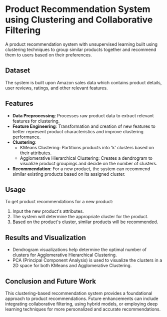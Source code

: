 # Product Recommendation System using Clustering and Collaborative Filtering
A product recommendation system with unsupervised learning built using clustering techniques to group similar products together and recommend them to users based on their preferences.

## Dataset
The system is built upon Amazon sales data which contains product details, user reviews, ratings, and other relevant features.

## Features
- **Data Preprocessing**: Processes raw product data to extract relevant features for clustering.
- **Feature Engineering**: Transformation and creation of new features to better represent product characteristics and improve clustering performance.
- **Clustering**:
  - KMeans Clustering: Partitions products into 'k' clusters based on their attributes.
  - Agglomerative Hierarchical Clustering: Creates a dendrogram to visualize product groupings and decide on the number of clusters.
- **Recommendation**: For a new product, the system can recommend similar existing products based on its assigned cluster.

## Usage
To get product recommendations for a new product:
1. Input the new product's attributes.
2. The system will determine the appropriate cluster for the product.
3. Based on the product's cluster, similar products will be recommended.

## Results and Visualization
- Dendrogram visualizations help determine the optimal number of clusters for Agglomerative Hierarchical Clustering.
- PCA (Principal Component Analysis) is used to visualize the clusters in a 2D space for both KMeans and Agglomerative Clustering.

## Conclusion and Future Work
This clustering-based recommendation system provides a foundational approach to product recommendations. Future enhancements can include integrating collaborative filtering, using hybrid models, or employing deep learning techniques for more personalized and accurate recommendations.
